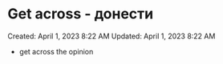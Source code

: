 # Get across - донести

Created: April 1, 2023 8:22 AM
Updated: April 1, 2023 8:22 AM

- get across the opinion